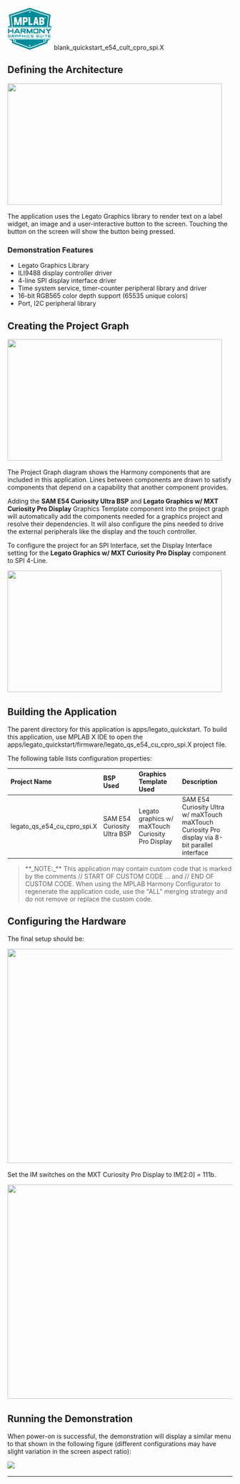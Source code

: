 
![](../../../../docs/images/mhgs.png) blank_quickstart_e54_cult_cpro_spi.X

Defining the Architecture
-------------------------

<img src="legato_qs_e54_cult_cpro_spi_arch.png" width="480" height="272" />

The application uses the Legato Graphics library to render text on a label widget, an image and a user-interactive button to the screen. Touching the button on the screen will show the button being pressed. 

### Demonstration Features

* Legato Graphics Library 
* ILI9488 display controller driver 
* 4-line SPI display interface driver 
* Time system service, timer-counter peripheral library and driver 
* 16-bit RGB565 color depth support (65535 unique colors) 
* Port, I2C peripheral library 

Creating the Project Graph
--------------------------

<img src="legato_qs_e54_cult_cpro_spi_pg.png" width="480" height="272" />

The Project Graph diagram shows the Harmony components that are included in this application. Lines between components are drawn to satisfy components that depend on a capability that another component provides.

Adding the **SAM E54 Curiosity Ultra BSP** and **Legato Graphics w/ MXT Curiosity Pro Display** Graphics Template component into the project graph will automatically add the components needed for a graphics project and resolve their dependencies. It will also configure the pins needed to drive the external peripherals like the display and the touch controller. 

To configure the project for an SPI Interface, set the Display Interface setting for the **Legato Graphics w/ MXT Curiosity Pro Display** component to SPI 4-Line. 

<img src="legato_qs_e54_cult_cpro_spi_pg1.png" width="480" height="272" />

Building the Application
------------------------

The parent directory for this application is apps/legato_quickstart. To build this application, use MPLAB X IDE to open the apps/legato_quickstart/firmware/legato_qs_e54_cu_cpro_spi.X project file. 

The following table lists configuration properties:

|Project Name|BSP Used|Graphics Template Used|Description|
|:-----------|:-------|:---------------------|:----------|
| legato_qs_e54_cu_cpro_spi.X | SAM E54 Curiosity Ultra BSP | Legato graphics w/ maXTouch Curiosity Pro Display  | SAM E54 Curiosity Ultra w/ maXTouch maXTouch Curiosity Pro display via 8-bit parallel interface |

> \*\*\_NOTE:\_\*\* This application may contain custom code that is marked by the comments // START OF CUSTOM CODE ... and // END OF CUSTOM CODE. When using the MPLAB Harmony Configurator to regenerate the application code, use the "ALL" merging strategy and do not remove or replace the custom code.

Configuring the Hardware
------------------------

The final setup should be:

<img src="legato_qs_e54_cult_cpro_spi_conf1.png" width="800" height="480" />

Set the IM switches on the MXT Curiosity Pro Display to IM[2:0] = 111b.

<img src="legato_qs_e54_cult_cpro_spi_conf2.png" width="800" height="480" />

Running the Demonstration
-------------------------

When power-on is successful, the demonstration will display a similar menu to that shown in the following figure (different configurations may have slight variation in the screen aspect ratio):

<img src="legato_qs_e54_cu_cpro_spi_run1.png" />

* * * * *
